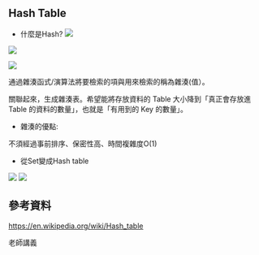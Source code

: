 ## Hash Table
 - 什麼是Hash?
![](https://imgur.com/I51dQEP.jpg)

![](https://imgur.com/vjKCW0w.jpg)

![](https://imgur.com/GeV2TQl.jpg)

通過雜湊函式/演算法將要檢索的項與用來檢索的稱為雜湊(值）。

關聯起來，生成雜湊表。希望能將存放資料的 Table 大小降到「真正會存放進 Table 的資料的數量」，也就是「有用到的 Key 的數量」。
 
 - 雜湊的優點:
 
不須經過事前排序、保密性高、時間複雜度O(1)

 - 從Set變成Hash table

![](https://imgur.com/Ilz4WzF.jpg)  ![](https://imgur.com/jroC5MQ.jpg)


## 參考資料

https://en.wikipedia.org/wiki/Hash_table

老師講義
